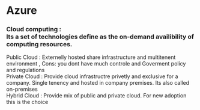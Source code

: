 # Azure <br/>
### Cloud computing : <br/> Its a set of technologies define as the on-demand availibility of computing resources. <br/>
Public Cloud : Externelly hosted share infrastructure and multitenent environment , Cons: you dont have much controle and Goverment policy and regulations <br/>
Private Cloud : Provide cloud infrastructre privetly and exclusive for a company. Single tenency and hosted in company premises. Its also called on-premises <br/>
Hybrid Cloud : Provide mix of public and private cloud. For new adoption this is the choice <br/>
